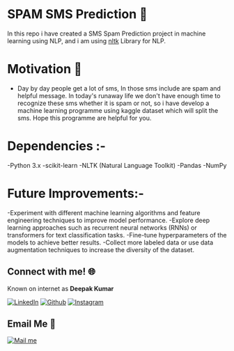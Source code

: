 # SPAM SMS Prediction :notebook:
In this repo i have created a SMS Spam Prediction project in machine learning using NLP, and i am using [nltk](https://pypi.org/project/nltk/) Library for NLP.



# Motivation :monocle_face:
  - Day by day people get a lot of sms, In those sms include are spam and helpful message. In today's runaway life we don't have enough time to recognize these sms whether it is spam or not, so i have develop a machine learning programme using kaggle dataset which will split the sms. Hope this programme are helpful for you. 

# Dependencies :- 
  -Python 3.x 
  -scikit-learn
  -NLTK (Natural Language Toolkit)
  -Pandas
  -NumPy
  
# Future Improvements:- 
 -Experiment with different machine learning algorithms and feature engineering techniques to improve model performance.
 -Explore deep learning approaches such as recurrent neural networks (RNNs) or transformers for text classification tasks.
 -Fine-tune hyperparameters of the models to achieve better results.
 -Collect more labeled data or use data augmentation techniques to increase the diversity of the dataset.

## Connect with me! 🌐
Known on internet as **Deepak Kumar**

[<img target="_blank" src="https://img.icons8.com/bubbles/100/000000/linkedin.png" title="LinkedIn">](https://www.linkedin.com/in/deepak-kumar-7a4562240/)  [<img target="_blank" src="https://img.icons8.com/bubbles/100/000000/github.png" title="Github">](https://github.com/Deepak-kumar-cse)  [<img target="_blank" src="https://img.icons8.com/bubbles/100/000000/instagram-new.png" title="Instagram">](https://www.instagram.com/bca_insider/)  

## Email Me :e-mail:

[<img target="_blank" src="[https://freepngimg.com/download/icon/symbol/64685-box-icons-symbol-computer-address-email-gmail.png](https://raw.githubusercontent.com/rahuldkjain/github-profile-readme-generator/master/src/images/icons/Social/instagram.svg)https://raw.githubusercontent.com/rahuldkjain/github-profile-readme-generator/master/src/images/icons/Social/instagram.svg" title="Mail me">](mailto:cse.abhey@gmail.com)
